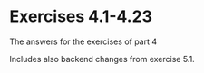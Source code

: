 # Exercises 4.1-4.23

The answers for the exercises of part 4

Includes also backend changes from exercise 5.1.

